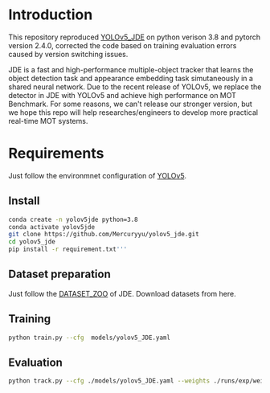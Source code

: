 # Introduction

This repository reproduced [YOLOv5_JDE](https://github.com/xiaobin1231/YOLOv5_JDE) on python verison 3.8 and pytorch version 2.4.0, corrected the code based on training evaluation errors caused by version switching issues.

JDE is a fast and high-performance multiple-object tracker that learns the object detection task and appearance embedding task simutaneously in a shared neural network. Due to the recent release of YOLOv5, we replace the detector in JDE with YOLOv5 and achieve high performance on MOT Benchmark. For some reasons, 
we can't release our stronger version, but we hope this repo will help researches/engineers to develop more practical real-time MOT systems.

# Requirements
Just follow the environmnet configuration of [YOLOv5](https://github.com/ultralytics/yolov5).

## Install
```bash
conda create -n yolov5jde python=3.8
conda activate yolov5jde
git clone https://github.com/Mercuryyu/yolov5_jde.git
cd yolov5_jde
pip install -r requirement.txt'''
```
## Dataset preparation

Just follow the [DATASET_ZOO](https://github.com/Zhongdao/Towards-Realtime-MOT/blob/master/DATASET_ZOO.md) of JDE. Download datasets from here.

## Training

```bash
python train.py --cfg  models/yolov5_JDE.yaml
```

## Evaluation

```bash
python track.py --cfg ./models/yolov5_JDE.yaml --weights ./runs/exp/weights/best.pt
```
